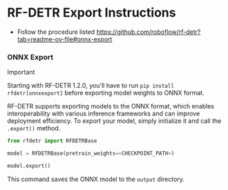 # **RF-DETR Export Instructions**  
* Follow the procedure listed https://github.com/roboflow/rf-detr?tab=readme-ov-file#onnx-export

### ONNX Export

> [!IMPORTANT]
> Starting with RF-DETR 1.2.0, you'll have to run `pip install rfdetr[onnxexport]` before exporting model weights to ONNX format.  

RF-DETR supports exporting models to the ONNX format, which enables interoperability with various inference frameworks and can improve deployment efficiency. To export your model, simply initialize it and call the `.export()` method.

```python
from rfdetr import RFDETRBase

model = RFDETRBase(pretrain_weights=<CHECKPOINT_PATH>)

model.export()
```

This command saves the ONNX model to the `output` directory.

